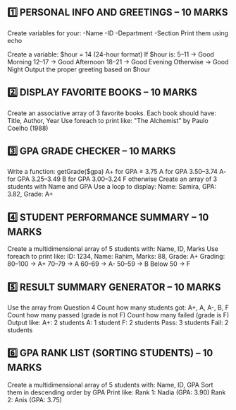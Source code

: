## 1️⃣ PERSONAL INFO AND GREETINGS – 10 MARKS

Create variables for your:
-Name
-ID
-Department
-Section
Print them using echo

Create a variable: $hour = 14 (24-hour format)
If $hour is:
5–11 → Good Morning
12–17 → Good Afternoon
18–21 → Good Evening
Otherwise → Good Night
Output the proper greeting based on $hour


## 2️⃣ DISPLAY FAVORITE BOOKS – 10 MARKS

Create an associative array of 3 favorite books. Each book should have:
Title, Author, Year
Use foreach to print like:
"The Alchemist" by Paulo Coelho (1988)


## 3️⃣ GPA GRADE CHECKER – 10 MARKS

Write a function: getGrade($gpa)
A+ for GPA ≥ 3.75
A for GPA 3.50–3.74
A- for GPA 3.25–3.49
B for GPA 3.00–3.24
F otherwise
Create an array of 3 students with Name and GPA
Use a loop to display:
Name: Samira, GPA: 3.82, Grade: A+


## 4️⃣ STUDENT PERFORMANCE SUMMARY – 10 MARKS

Create a multidimensional array of 5 students with:
Name, ID, Marks
Use foreach to print like:
ID: 1234, Name: Rahim, Marks: 88, Grade: A+
Grading:
80–100 → A+
70–79 → A
60–69 → A-
50–59 → B
Below 50 → F


## 5️⃣ RESULT SUMMARY GENERATOR – 10 MARKS

Use the array from Question 4
Count how many students got:
A+, A, A-, B, F
Count how many passed (grade is not F)
Count how many failed (grade is F)
Output like:
A+: 2 students
A: 1 student
F: 2 students
Pass: 3 students
Fail: 2 students


## 6️⃣ GPA RANK LIST (SORTING STUDENTS) – 10 MARKS

Create a multidimensional array of 5 students with:
Name, ID, GPA
Sort them in descending order by GPA
Print like:
Rank 1: Nadia (GPA: 3.90)
Rank 2: Anis (GPA: 3.75)